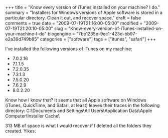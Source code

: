 +++
title = "Know every version of iTunes installed on your machine? I do."
summary = "Installers for Windows versions of Apple software is stored in a particular directory. Clean it out, and recover space."
draft = false
comments = true
date = "2009-07-19T21:16:00-05:00"
modified = "2009-07-19T21:20:10-05:00"
slug = "Know-every-version-of-iTunes-installed-on-your-machine-I-do"
blogengine = "7be1235e-9ec1-423d-bb97-e2a39d749b85"
categories = ["software"]
tags = ["itunes", "safari"]
+++

<p>I've installed the following versions of iTunes on my machine:</p>
<ul>
<li>7.0.2.16</li>
<li>7.1.1.5</li>
<li>7.2.0.35</li>
<li>7.3.1.3</li>
<li>7.5.0.20</li>
<li>7.6.2.9</li>
<li>8.0.2.20</li>
</ul>
<p>Know how I know that? It seems that all Apple software on Windows (iTunes, QuickTime, and Safari, at least) leaves their traces in the following directory: C:\Documents and Settings\All Users\Application Data\Apple Computer\Installer Cache\</p>
<p>313 MB of space is what I would recover if I deleted all the folders they created. Yikes.</p>
